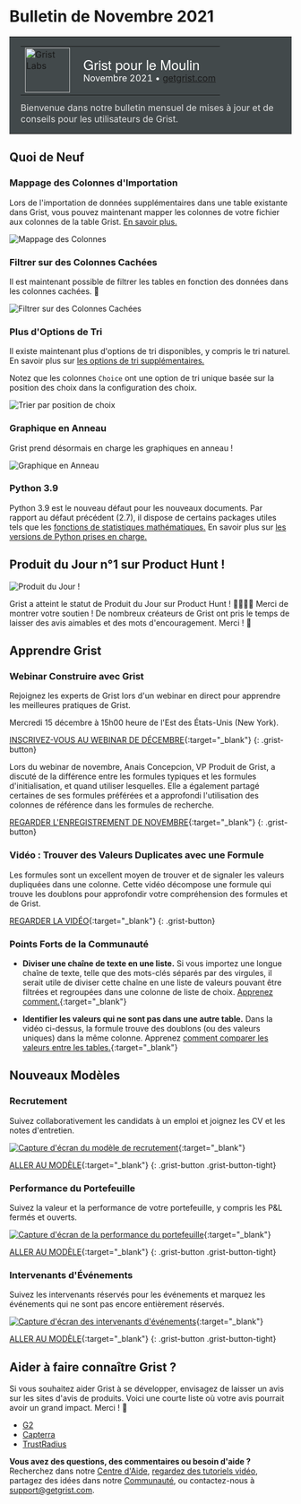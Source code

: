 # Bulletin de Novembre 2021

<style>
  /* rétablir certains défauts mal remplacés */
  .newsletter-header .table {
    background-color: initial;
    border: initial;
  }
  .newsletter-header .table > tbody > tr > td {
    padding: initial;
    border: initial;
    vertical-align: initial;
  }
  .newsletter-header img.header-img {
    padding: initial;
    max-width: initial;
    display: initial;
    padding: initial;
    line-height: initial;
    background-color: initial;
    border: initial;
    border-radius: initial;
    margin: initial;
  }

  /* copier les styles de la newsletter, avec un préfixe pour une spécificité suffisante */
  .newsletter-header .header {
    border: none;
    padding: 0;
    margin: 0;
  }
  .newsletter-header table > tbody > tr > td.header-image {
    width: 80px;
    padding-right: 16px;
  }
  .newsletter-header table > tbody > tr > td.header-text {
    background-color: #42494B;
    padding: 16px 20px;
  }
  .newsletter-header table.header-top {
    border: none;
    padding: 0;
    margin: 0;
    width: 100%;
  }
  .header-title {
    font-family: Helvetica Neue, Helvetica, Arial, sans-serif;
    font-size: 24px;
    line-height: 28px;
    color: #FFFFFF;
  }
  .header-month {
    color: #FFFFFF;
  }
  .header-welcome {
    margin-top: 12px;
    color: #FFFFFF;
  }
</style>
<div class="newsletter-header">
<table class="header" cellpadding="0" cellspacing="0" border="0"><tr>
  <td class="header-text">
    <table class="header-top"><tr>
      <td class="header-image">
        <a href="https://www.getgrist.com">
          <img class="header-img" src="/images/newsletters/grist-labs.png" width="80" height="80" alt="Grist Labs" border="0">
        </a>
      </td>
      <td class="header-top-text">
        <div class="header-title">Grist pour le Moulin</div>
        <div class="header-month">Novembre 2021
          &#8226; <a href="https://www.getgrist.com/">getgrist.com</a></div>
      </td>
    </tr></table>
    <div class="header-welcome" style="color: #e0e0e0;">
      Bienvenue dans notre bulletin mensuel de mises à jour et de conseils pour les utilisateurs de Grist.
    </div>
  </td>
</tr></table>
</div>

## Quoi de Neuf

### Mappage des Colonnes d'Importation

Lors de l'importation de données supplémentaires dans une table existante dans Grist, vous pouvez maintenant mapper les colonnes de votre fichier aux colonnes de la table Grist. [En savoir plus.](../imports.md#importing-more-data)

![Mappage des Colonnes](../images/newsletters/2021-11/column-mapping.gif)

### Filtrer sur des Colonnes Cachées

Il est maintenant possible de filtrer les tables en fonction des données dans les colonnes cachées. 👻

![Filtrer sur des Colonnes Cachées](../images/newsletters/2021-11/hidden-column-filtering.gif)

### Plus d'Options de Tri

Il existe maintenant plus d'options de tri disponibles, y compris le tri naturel. En savoir plus sur [les options de tri supplémentaires.](../search-sort-filter.md#advance-sorting-options)

Notez que les colonnes `Choice` ont une option de tri unique basée sur la position des choix dans la configuration des choix.

![Trier par position de choix](../images/newsletters/2021-11/sort-choice-position.png)

### Graphique en Anneau

Grist prend désormais en charge les graphiques en anneau !

![Graphique en Anneau](../images/newsletters/2021-11/donut-chart.png)

### Python 3.9

Python 3.9 est le nouveau défaut pour les nouveaux documents. Par rapport au défaut précédent (2.7), il dispose de certains packages utiles tels que les [fonctions de statistiques mathématiques.](https://docs.python.org/3.9/library/statistics.html) En savoir plus sur [les versions de Python prises en charge.](../python.md#supported-python-versions)

## Produit du Jour n°1 sur Product Hunt !

![Produit du Jour !](../images/newsletters/2021-11/product-of-the-day.png)

Grist a atteint le statut de Produit du Jour sur Product Hunt ! 🎉🚀🐱‍🚀 Merci de montrer votre soutien ! De nombreux créateurs de Grist ont pris le temps de laisser des avis aimables et des mots d'encouragement. Merci ! 🙏

## Apprendre Grist

### Webinar Construire avec Grist

Rejoignez les experts de Grist lors d'un webinar en direct pour apprendre les meilleures pratiques de Grist.

Mercredi 15 décembre à 15h00 heure de l'Est des États-Unis (New York).

[INSCRIVEZ-VOUS AU WEBINAR DE DÉCEMBRE](https://www.getgrist.com/learn-grist-webinar/){:target="\_blank"}
{: .grist-button}

Lors du webinar de novembre, Anais Concepcion, VP Produit de Grist, a discuté de la différence entre les formules typiques et les formules d'initialisation, et quand utiliser lesquelles. Elle a également partagé certaines de ses formules préférées et a approfondi l'utilisation des colonnes de référence dans les formules de recherche.

[REGARDER L'ENREGISTREMENT DE NOVEMBRE](https://www.youtube.com/watch?v=0qVDPZd2w9I){:target="\_blank"}
{: .grist-button}

### Vidéo : Trouver des Valeurs Duplicates avec une Formule

Les formules sont un excellent moyen de trouver et de signaler les valeurs dupliquées dans une colonne. Cette vidéo décompose une formule qui trouve les doublons pour approfondir votre compréhension des formules et de Grist.

[REGARDER LA VIDÉO](https://www.youtube.com/watch?v=7lNz2Mw7yyw){:target="\_blank"}
{: .grist-button}

### Points Forts de la Communauté

* **Diviser une chaîne de texte en une liste.** Si vous importez une longue chaîne de texte, telle que des mots-clés séparés par des virgules, il serait utile de diviser cette chaîne en une liste de valeurs pouvant être filtrées et regroupées dans une colonne de liste de choix. [Apprenez comment.](https://community.getgrist.com/t/string-split-text-to-columns-delimiter/){:target="\_blank"}

* **Identifier les valeurs qui ne sont pas dans une autre table.** Dans la vidéo ci-dessus, la formule trouve des doublons (ou des valeurs uniques) dans la même colonne. Apprenez [comment comparer les valeurs entre les tables.](https://community.getgrist.com/t/identifying-values-that-are-not-in-another-table/){:target="\_blank"}

## Nouveaux Modèles

### Recrutement

Suivez collaborativement les candidats à un emploi et joignez les CV et les notes d'entretien.

[![Capture d'écran du modèle de recrutement](../images/newsletters/2021-11/recruiting.png)](https://templates.getgrist.com/d7NBjwRKqrzp/Recruiting){:target="\_blank"}

[ALLER AU MODÈLE](https://templates.getgrist.com/d7NBjwRKqrzp/Recruiting){:target="\_blank"}
{: .grist-button .grist-button-tight}

### Performance du Portefeuille

Suivez la valeur et la performance de votre portefeuille, y compris les P&L fermés et ouverts.

[![Capture d'écran de la performance du portefeuille](../images/newsletters/2021-11/portfolio-performance.png)](https://templates.getgrist.com/9B3BFbo3km1w/Portfolio-Performance){:target="\_blank"}

[ALLER AU MODÈLE](https://templates.getgrist.com/9B3BFbo3km1w/Portfolio-Performance){:target="\_blank"}
{: .grist-button .grist-button-tight}

### Intervenants d'Événements

Suivez les intervenants réservés pour les événements et marquez les événements qui ne sont pas encore entièrement réservés.

[![Capture d'écran des intervenants d'événements](../images/newsletters/2021-11/events-speakers.png)](https://templates.getgrist.com/iCJe3aXg7Ha4/Event-Speakers){:target="\_blank"}

[ALLER AU MODÈLE](https://templates.getgrist.com/iCJe3aXg7Ha4/Event-Speakers){:target="\_blank"}
{: .grist-button .grist-button-tight}

## Aider à faire connaître Grist ?
Si vous souhaitez aider Grist à se développer, envisagez de laisser un avis sur les sites d'avis de produits. Voici une courte liste où votre avis pourrait avoir un grand impact. Merci ! 🙏

* [G2](https://www.g2.com/products/grist/)
* [Capterra](https://www.capterra.com/p/232821/Grist/)
* [TrustRadius](https://www.trustradius.com/products/grist/)

**Vous avez des questions, des commentaires ou besoin d'aide ?** Recherchez dans notre [Centre d'Aide](../index.md), [regardez des tutoriels vidéo](https://www.youtube.com/channel/UCx0ioQrrC-bIrkmZ7ZULr0g/playlists), partagez des idées dans notre [Communauté](https://community.getgrist.com), ou contactez-nous à <support@getgrist.com>.